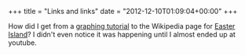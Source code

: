 +++
title = "Links and links"
date = "2012-12-10T01:09:04+00:00"
+++

How did I get from a <a href="http://gnuplot.sourceforge.net/demo_svg_4.6/enhanced_utf8.html">graphing tutorial</a> to the Wikipedia page for <a href="http://en.wikipedia.org/wiki/Easter_island">Easter Island</a>?  I didn't even notice it was happening until I almost ended up at youtube.
			